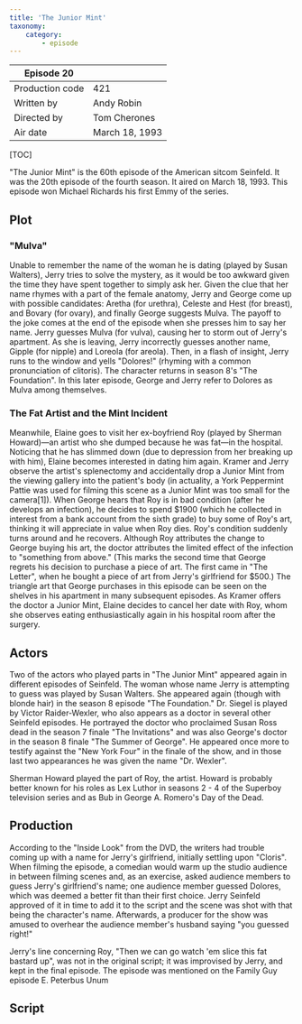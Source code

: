 ```yaml
---
title: 'The Junior Mint'
taxonomy:
    category:
        - episode
---
```


| Episode 20 | |
|-----------------|--------------------------------|
| Production code | 421                            |
| Written by      | Andy Robin |
| Directed by     | Tom Cherones                   |
| Air date        | March 18, 1993                   |

[TOC]

"The Junior Mint" is the 60th episode of the American sitcom Seinfeld. It was the 20th episode of the fourth season. It aired on March 18, 1993. This episode won Michael Richards his first Emmy of the series.

## Plot

### "Mulva"

Unable to remember the name of the woman he is dating (played by Susan Walters), Jerry tries to solve the mystery, as it would be too awkward given the time they have spent together to simply ask her. Given the clue that her name rhymes with a part of the female anatomy, Jerry and George come up with possible candidates: Aretha (for urethra), Celeste and Hest (for breast), and Bovary (for ovary), and finally George suggests Mulva. The payoff to the joke comes at the end of the episode when she presses him to say her name. Jerry guesses Mulva (for vulva), causing her to storm out of Jerry's apartment. As she is leaving, Jerry incorrectly guesses another name, Gipple (for nipple) and Loreola (for areola). Then, in a flash of insight, Jerry runs to the window and yells "Dolores!" (rhyming with a common pronunciation of clitoris). The character returns in season 8's "The Foundation". In this later episode, George and Jerry refer to Dolores as Mulva among themselves.

### The Fat Artist and the Mint Incident

Meanwhile, Elaine goes to visit her ex-boyfriend Roy (played by Sherman Howard)—an artist who she dumped because he was fat—in the hospital. Noticing that he has slimmed down (due to depression from her breaking up with him), Elaine becomes interested in dating him again. Kramer and Jerry observe the artist's splenectomy and accidentally drop a Junior Mint from the viewing gallery into the patient's body (in actuality, a York Peppermint Pattie was used for filming this scene as a Junior Mint was too small for the camera[1]). When George hears that Roy is in bad condition (after he develops an infection), he decides to spend $1900 (which he collected in interest from a bank account from the sixth grade) to buy some of Roy's art, thinking it will appreciate in value when Roy dies. Roy's condition suddenly turns around and he recovers. Although Roy attributes the change to George buying his art, the doctor attributes the limited effect of the infection to "something from above." (This marks the second time that George regrets his decision to purchase a piece of art. The first came in "The Letter", when he bought a piece of art from Jerry's girlfriend for $500.) The triangle art that George purchases in this episode can be seen on the shelves in his apartment in many subsequent episodes. As Kramer offers the doctor a Junior Mint, Elaine decides to cancel her date with Roy, whom she observes eating enthusiastically again in his hospital room after the surgery.

## Actors

Two of the actors who played parts in "The Junior Mint" appeared again in different episodes of Seinfeld. The woman whose name Jerry is attempting to guess was played by Susan Walters. She appeared again (though with blonde hair) in the season 8 episode "The Foundation." Dr. Siegel is played by Victor Raider-Wexler, who also appears as a doctor in several other Seinfeld episodes. He portrayed the doctor who proclaimed Susan Ross dead in the season 7 finale "The Invitations" and was also George's doctor in the season 8 finale "The Summer of George". He appeared once more to testify against the "New York Four" in the finale of the show, and in those last two appearances he was given the name "Dr. Wexler".

Sherman Howard played the part of Roy, the artist. Howard is probably better known for his roles as Lex Luthor in seasons 2 - 4 of the Superboy television series and as Bub in George A. Romero's Day of the Dead.

## Production

According to the "Inside Look" from the DVD, the writers had trouble coming up with a name for Jerry's girlfriend, initially settling upon "Cloris". When filming the episode, a comedian would warm up the studio audience in between filming scenes and, as an exercise, asked audience members to guess Jerry's girlfriend's name; one audience member guessed Dolores, which was deemed a better fit than their first choice. Jerry Seinfeld approved of it in time to add it to the script and the scene was shot with that being the character's name. Afterwards, a producer for the show was amused to overhear the audience member's husband saying "you guessed right!"

Jerry's line concerning Roy, "Then we can go watch 'em slice this fat bastard up", was not in the original script; it was improvised by Jerry, and kept in the final episode. The episode was mentioned on the Family Guy episode E. Peterbus Unum

## Script
